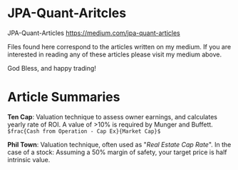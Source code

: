 # JPA-Quant-Aritcles
JPA-Quant-Articles https://medium.com/jpa-quant-articles

Files found here correspond to the articles written on my medium. If you are interested in reading any of these articles please visit my medium above.

God Bless, and happy trading!

# Article Summaries
**Ten Cap**: Valuation technique to assess owner earnings, and calculates yearly rate of ROI. A value of >10% is required by Munger and Buffett.
                        `$frac{Cash from Operation - Cap Ex}{Market Cap}$`

**Phil Town**: Valuation technique, often used as "_Real Estate Cap Rate_". In the case of a stock:
Assuming a 50% margin of safety, your target price is half intrinsic value.
